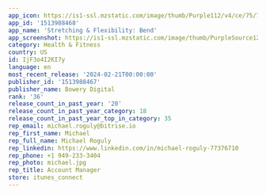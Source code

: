 ```yaml
---
app_icon: https://is1-ssl.mzstatic.com/image/thumb/Purple112/v4/ce/75/7e/ce757ef1-a1e2-bf4a-937d-0d8b76b3b963/AppIcon-0-0-1x_U007emarketing-0-7-0-85-220.png/1024x1024bb.png
app_id: '1513988468'
app_name: 'Stretching & Flexibility: Bend'
app_screenshot: https://is1-ssl.mzstatic.com/image/thumb/PurpleSource122/v4/9f/5f/4c/9f5f4c14-d1e9-920f-79fa-58d31f4ceb44/d15effb8-9751-4c43-aa03-82a8c92408f9_BND_ASO_SS_6.5_01.png/1242x2688bb.png
category: Health & Fitness
country: US
id: IjF3o4I2KI7y
language: en
most_recent_release: '2024-02-21T00:00:00'
publisher_id: '1513988467'
publisher_name: Bowery Digital
rank: '36'
release_count_in_past_year: '20'
release_count_in_past_year_category: 18
release_count_in_past_year_top_in_category: 35
rep_email: michael.roguly@bitrise.io
rep_first_name: Michael
rep_full_name: Michael Roguly
rep_linkedin: https://www.linkedin.com/in/michael-roguly-77376710
rep_phone: +1 949-233-3404
rep_photo: michael.jpg
rep_title: Account Manager
store: itunes_connect
---
```

